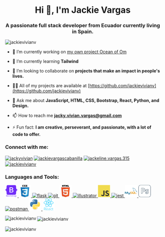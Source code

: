 <h1 align="center">Hi 👋, I'm Jackie Vargas</h1>
<h3 align="center">A passionate full stack developer from Ecuador currently living in Spain.</h3>

<p align="left"> <img src="https://komarev.com/ghpvc/?username=jackievivianv&label=Profile%20views&color=0e75b6&style=flat" alt="jackievivianv" /> </p>



- 🔭 I’m currently working on [my own project Ocean of Om](https://github.com/jackievivianv/Ocean-Om)

- 🌱 I’m currently learning **Tailwind**

- 👯 I’m looking to collaborate on **projects that make an impact in people's lives.**

- 👨‍💻 All of my projects are available at [https://github.com/jackievivianv](https://github.com/jackievivianv)

- 💬 Ask me about **JavaScript, HTML, CSS, Bootstrap, React, Python, and Design.**

- 📫 How to reach me **jacky.vivian.vargas@gmail.com**

- ⚡ Fun fact: **I am creative, perseverant, and passionate, with a lot of code to offer.**

<h3 align="left">Connect with me:</h3>
<p align="left">
<a href="https://twitter.com/jackyvivian" target="blank"><img align="center" src="https://raw.githubusercontent.com/rahuldkjain/github-profile-readme-generator/master/src/images/icons/Social/twitter.svg" alt="jackyvivian" height="30" width="40" /></a>
<a href="https://linkedin.com/in/jackievargascabanilla" target="blank"><img align="center" src="https://raw.githubusercontent.com/rahuldkjain/github-profile-readme-generator/master/src/images/icons/Social/linked-in-alt.svg" alt="jackievargascabanilla" height="30" width="40" /></a>
<a href="https://fb.com/jackeline.vargas.315" target="blank"><img align="center" src="https://raw.githubusercontent.com/rahuldkjain/github-profile-readme-generator/master/src/images/icons/Social/facebook.svg" alt="jackeline.vargas.315" height="30" width="40" /></a>
<a href="https://instagram.com/jackievivianv" target="blank"><img align="center" src="https://raw.githubusercontent.com/rahuldkjain/github-profile-readme-generator/master/src/images/icons/Social/instagram.svg" alt="jackievivianv" height="30" width="40" /></a>
</p>

<h3 align="left">Languages and Tools:</h3>
<p align="left"> <a href="https://getbootstrap.com" target="_blank" rel="noreferrer"> <img src="https://raw.githubusercontent.com/devicons/devicon/master/icons/bootstrap/bootstrap-plain-wordmark.svg" alt="bootstrap" width="40" height="40"/> </a> <a href="https://www.w3schools.com/css/" target="_blank" rel="noreferrer"> <img src="https://raw.githubusercontent.com/devicons/devicon/master/icons/css3/css3-original-wordmark.svg" alt="css3" width="40" height="40"/> </a> <a href="https://flask.palletsprojects.com/" target="_blank" rel="noreferrer"> <img src="https://www.vectorlogo.zone/logos/pocoo_flask/pocoo_flask-icon.svg" alt="flask" width="40" height="40"/> </a> <a href="https://git-scm.com/" target="_blank" rel="noreferrer"> <img src="https://www.vectorlogo.zone/logos/git-scm/git-scm-icon.svg" alt="git" width="40" height="40"/> </a> <a href="https://www.w3.org/html/" target="_blank" rel="noreferrer"> <img src="https://raw.githubusercontent.com/devicons/devicon/master/icons/html5/html5-original-wordmark.svg" alt="html5" width="40" height="40"/> </a> <a href="https://www.adobe.com/in/products/illustrator.html" target="_blank" rel="noreferrer"> <img src="https://www.vectorlogo.zone/logos/adobe_illustrator/adobe_illustrator-icon.svg" alt="illustrator" width="40" height="40"/> </a> <a href="https://developer.mozilla.org/en-US/docs/Web/JavaScript" target="_blank" rel="noreferrer"> <img src="https://raw.githubusercontent.com/devicons/devicon/master/icons/javascript/javascript-original.svg" alt="javascript" width="40" height="40"/> </a> <a href="https://jestjs.io" target="_blank" rel="noreferrer"> <img src="https://www.vectorlogo.zone/logos/jestjsio/jestjsio-icon.svg" alt="jest" width="40" height="40"/> </a> <a href="https://www.mysql.com/" target="_blank" rel="noreferrer"> <img src="https://raw.githubusercontent.com/devicons/devicon/master/icons/mysql/mysql-original-wordmark.svg" alt="mysql" width="40" height="40"/> </a> <a href="https://www.photoshop.com/en" target="_blank" rel="noreferrer"> <img src="https://raw.githubusercontent.com/devicons/devicon/master/icons/photoshop/photoshop-line.svg" alt="photoshop" width="40" height="40"/> </a> <a href="https://postman.com" target="_blank" rel="noreferrer"> <img src="https://www.vectorlogo.zone/logos/getpostman/getpostman-icon.svg" alt="postman" width="40" height="40"/> </a> <a href="https://www.python.org" target="_blank" rel="noreferrer"> <img src="https://raw.githubusercontent.com/devicons/devicon/master/icons/python/python-original.svg" alt="python" width="40" height="40"/> </a> <a href="https://reactjs.org/" target="_blank" rel="noreferrer"> <img src="https://raw.githubusercontent.com/devicons/devicon/master/icons/react/react-original-wordmark.svg" alt="react" width="40" height="40"/> </a> </p>

<p><img align="left" src="https://github-readme-stats.vercel.app/api/top-langs?username=jackievivianv&show_icons=true&locale=en&layout=compact" alt="jackievivianv" /></p>

<p>&nbsp;<img align="center" src="https://github-readme-stats.vercel.app/api?username=jackievivianv&show_icons=true&locale=en" alt="jackievivianv" /></p>

<p><img align="center" src="https://github-readme-streak-stats.herokuapp.com/?user=jackievivianv&" alt="jackievivianv" /></p>
